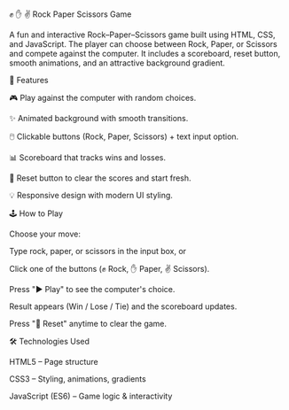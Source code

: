 ✊ ✋ ✌️ Rock Paper Scissors Game

A fun and interactive Rock–Paper–Scissors game built using HTML, CSS, and JavaScript.
The player can choose between Rock, Paper, or Scissors and compete against the computer.
It includes a scoreboard, reset button, smooth animations, and an attractive background gradient.

🚀 Features

🎮 Play against the computer with random choices.

✨ Animated background with smooth transitions.

🖱️ Clickable buttons (Rock, Paper, Scissors) + text input option.

📊 Scoreboard that tracks wins and losses.

🔄 Reset button to clear the scores and start fresh.

💡 Responsive design with modern UI styling.

🕹️ How to Play

Choose your move:

Type rock, paper, or scissors in the input box, or

Click one of the buttons (✊ Rock, ✋ Paper, ✌️ Scissors).

Press "▶ Play" to see the computer's choice.

Result appears (Win / Lose / Tie) and the scoreboard updates.

Press "🔄 Reset" anytime to clear the game.


🛠️ Technologies Used

HTML5 – Page structure

CSS3 – Styling, animations, gradients

JavaScript (ES6) – Game logic & interactivity
